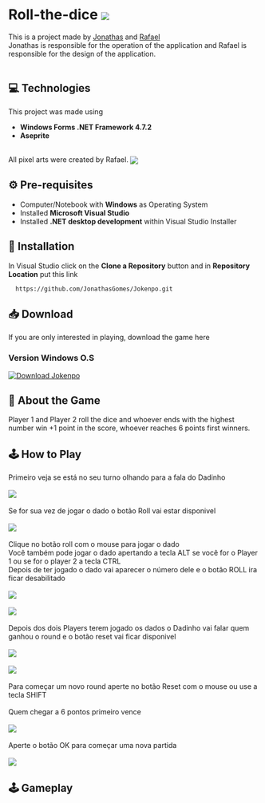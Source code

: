 # Roll-the-dice <img align="center" src="https://media.discordapp.net/attachments/956982508292046949/963939592556380221/dado_personagem.png"/></h1>

This is a project made by [Jonathas](https://github.com/JonathasGomes) and [Rafael](https://github.com/RafaelFigueiredo1)<br> 
Jonathas is responsible for the operation of the application and Rafael is responsible for the design of the application.<br><br>

## 💻 Technologies
This project was made using 
* **Windows Forms .NET Framework 4.7.2**
* **Aseprite** 

<br> All pixel arts were created by Rafael. <img align="center" src="https://media.discordapp.net/attachments/956982508292046949/968143866580574278/botao_ok.png"/>
## ⚙️ Pre-requisites
* Computer/Notebook with **Windows** as Operating System<br>
* Installed **Microsoft Visual Studio**<br>
* Installed  **.NET desktop development** within Visual Studio Installer

## 📂 Installation
In Visual Studio click on the **Clone a Repository** button and in **Repository Location** put this link
```github
  https://github.com/JonathasGomes/Jokenpo.git
```  
## 📥 Download
If you are only interested in playing, download the game here<br>
### Version Windows O.S
<!-- BEGIN LATEST DOWNLOAD BUTTON -->
[![Download Jokenpo](https://custom-icon-badges.herokuapp.com/badge/-Download-blue?style=for-the-badge&logo=download&logoColor=white "Download Jokenpo")](https://docs.google.com/uc?export=download&id=16NJEHRY50fN68o9y-qn982WE1daRBNUf)
<!-- END LATEST DOWNLOAD BUTTON -->
## 📜 About the Game
Player 1 and Player 2 roll the dice and whoever ends with the highest number win +1 point in the score, whoever reaches 6 points first winners.<br>
## 🕹 How to Play
Primeiro veja se está no seu turno olhando para a fala do Dadinho<br><br>
<img src="https://media.discordapp.net/attachments/956982508292046949/969229179285549106/p1_turn.png"><br><br>
Se for sua vez de jogar o dado o botão Roll vai estar disponivel<br><br>
<img src="https://media.discordapp.net/attachments/956982508292046949/969230725742198804/roll_vermelho_.png"><br><br>
Clique no botão roll com o mouse para jogar o dado<br>
Você também pode jogar o dado apertando a tecla ALT se você for o Player 1 ou se for o player 2 a tecla CTRL<br>
Depois de ter jogado o dado vai aparecer o número dele e o botão ROLL ira ficar desabilitado<br><br>
<img src="https://media.discordapp.net/attachments/956982508292046949/969233922426806333/unknown.png"><br><br>
<img src="https://media.discordapp.net/attachments/956982508292046949/969233425506635807/unknown.png"><br><br>
Depois dos dois Players terem jogado os dados o Dadinho vai falar quem ganhou o round e o botão reset vai ficar disponivel<br><br>
<img src="https://media.discordapp.net/attachments/956982508292046949/969240443558723669/unknown.png"><br><br>
<img src="https://media.discordapp.net/attachments/956982508292046949/969241222243823657/unknown.png"><br><br>
Para começar um novo round aperte no botão Reset com o mouse ou use a tecla SHIFT<br><br>
Quem chegar a 6 pontos primeiro vence<br><br>
<img src="https://media.discordapp.net/attachments/956982508292046949/969243374152474624/unknown.png"><br><br>
Aperte o botão OK para começar uma nova partida<br><br>
<img align="center" src="https://media.discordapp.net/attachments/956982508292046949/968143866580574278/botao_ok.png"/>
## 🕹 Gameplay
